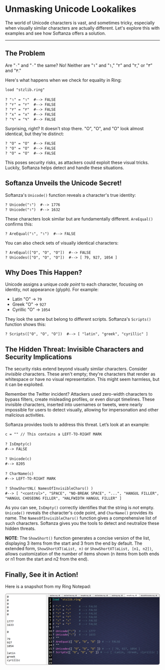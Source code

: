 # Unmasking Unicode Lookalikes

The world of Unicode characters is vast, and sometimes tricky, especially when visually similar characters are actually different. Let's explore this with examples and see how Softanza offers a solution.

---

## The Problem

Are "۰" and "٠" the same? No! Neither are "۱" and "١," "۲" and "٢," or "۳" and "٣."

Here's what happens when we check for equality in Ring:

```ring
load "stzlib.ring"

? "۱" = "١"  #--> FALSE
? "۲" = "٢"  #--> FALSE
? "۳" = "٣"  #--> FALSE
? "۸" = "٨"  #--> FALSE
? "۹" = "٩"  #--> FALSE
````

Surprising, right? It doesn't stop there. "O", "Ο", and "О" look almost identical, but they're distinct:

```ring
? "O" = "Ο"  #--> FALSE
? "O" = "О"  #--> FALSE
? "Ο" = "О"  #--> FALSE
```

This poses security risks, as attackers could exploit these visual tricks. Luckily, Softanza helps detect and handle these situations.

## Softanza Unveils the Unicode Secret\!

Softanza's `Unicode()` function reveals a character's true identity:

```ring
? Unicode("۱")  #--> 1776
? Unicode("١")  #--> 1632
```

These characters look similar but are fundamentally different. `AreEqual()` confirms this:

```ring
? AreEqual("۱", "١")  #--> FALSE
```

You can also check sets of visually identical characters:

```ring
? AreEqual(["O", "Ο", "О"])  #--> FALSE
? Unicodes(["O", "Ο", "О"])  #--> [ 79, 927, 1054 ]
```

## Why Does This Happen?

Unicode assigns a unique *code point* to each character, focusing on identity, not appearance (glyph). For example:

  * Latin "O" → `79`
  * Greek "Ο" → `927`
  * Cyrillic "О" → `1054`

They look the same but belong to different scripts. Softanza's `Scripts()` function shows this:

```ring
? Scripts(["O", "Ο", "О"])  #--> [ "latin", "greek", "cyrillic" ]
```

## The Hidden Threat: Invisible Characters and Security Implications

The security risks extend beyond visually similar characters. Consider *invisible* characters. These aren't empty; they're characters that render as whitespace or have no visual representation. This might seem harmless, but it can be exploited.

Remember the Twitter incident? Attackers used zero-width characters to bypass filters, create misleading profiles, or even disrupt timelines. These invisible characters, inserted into usernames or tweets, were nearly impossible for users to detect visually, allowing for impersonation and other malicious activities.

Softanza provides tools to address this threat. Let’s look at an example:

```ring
c = "‎" // This contains a LEFT-TO-RIGHT MARK

? IsEmpty(c)
#--> FALSE

? Unicode(c)
#--> 8205

? CharName(c)
#--> LEFT-TO-RIGHT MARK

? ShowShortNL( NamesOfInvisibleChars() )
#--> [ "<control>", "SPACE", "NO-BREAK SPACE", "...", "HANGUL FILLER", "HANGUL CHOSEONG FILLER", "HALFWIDTH HANGUL FILLER" ]
```

As you can see, `IsEmpty()` correctly identifies that the string is *not* empty. `Unicode()` reveals the character's code point, and `CharName()` provides its name. The `NamesOfInvisibleChars()` function gives a comprehensive list of such characters. Softanza gives you the tools to detect and neutralize these hidden threats.

**NOTE**: The `ShowShort()` function generates a concise version of the list, displaying 3 items from the start and 3 from the end by default. The extended form, `ShowShortXT(aList, n)` or `ShowShortXT(aList, [n1, n2])`, allows customization of the number of items shown (n items from both ends or n1 from the start and n2 from the end).

## Finally, See it in Action!

Here is a snapshot from my Ring Notepad:

![SoftanzaLib, unmasking unicode lookalities](../images/stz-unmasking-unicode-lookalities.png)  


